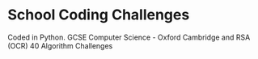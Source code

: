 # School Coding Challenges
 Coded in Python.
 GCSE Computer Science - Oxford Cambridge and RSA (OCR)
 40 Algorithm Challenges
